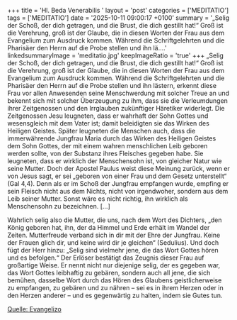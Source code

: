 +++
title = 'Hl. Beda Venerabilis  '
layout = 'post'
categories = ['MEDITATIO']
tags = ['MEDITATIO']
date = '2025-10-11 09:00:17 +0100'
summary = '„Selig der Schoß, der dich getragen, und die Brust, die dich gestillt hat!“ Groß ist die Verehrung, groß ist der Glaube, die in diesen Worten der Frau aus dem Evangelium zum Ausdruck kommen. Während die Schriftgelehrten und die Pharisäer den Herrn auf die Probe stellen und ihn lä....'
linkedsummaryImage = 'meditatio.jpg'
keepImageRatio = 'true'
+++
„Selig der Schoß, der dich getragen, und die Brust, die dich gestillt hat!“ Groß ist die Verehrung, groß ist der Glaube, die in diesen Worten der Frau aus dem Evangelium zum Ausdruck kommen. Während die Schriftgelehrten und die Pharisäer den Herrn auf die Probe stellen und ihn lästern, erkennt diese Frau vor allen Anwesenden seine Menschwerdung mit solcher Treue an und bekennt sich mit solcher Überzeugung zu ihm, dass sie die Verleumdungen ihrer Zeitgenossen und den Irrglauben zukünftiger Häretiker widerlegt.<!--more--> Die Zeitgenossen Jesu leugneten, dass er wahrhaft der Sohn Gottes und wesensgleich mit dem Vater ist; damit beleidigten sie das Wirken des Heiligen Geistes. Später leugneten die Menschen auch, dass die immerwährende Jungfrau Maria durch das Wirken des Heiligen Geistes dem Sohn Gottes, der mit einem wahren menschlichen Leib geboren werden sollte, von der Substanz ihres Fleisches gegeben habe. Sie leugneten, dass er wirklich der Menschensohn ist, von gleicher Natur wie seine Mutter. Doch der Apostel Paulus weist diese Meinung zurück, wenn er von Jesus sagt, er sei „geboren von einer Frau und dem Gesetz unterstellt“ (Gal 4,4). Denn als er im Schoß der Jungfrau empfangen wurde, empfing er sein Fleisch nicht aus dem Nichts, nicht von irgendwoher, sondern aus dem Leib seiner Mutter. Sonst wäre es nicht richtig, ihn wirklich als Menschensohn zu bezeichnen. […]
 
Wahrlich selig also die Mutter, die uns, nach dem Wort des Dichters, „den König geboren hat, ihn, der da Himmel und Erde erhält im Wandel der Zeiten. Mutterfreude verband sich in dir mit der Ehre der Jungfrau. Keine der Frauen glich dir, und keine wird dir je gleichen“ (Sedulius). Und doch fügt der Herr hinzu: „Selig sind vielmehr jene, die das Wort Gottes hören und es befolgen.“ Der Erlöser bestätigt das Zeugnis dieser Frau auf großartige Weise. Er nennt nicht nur diejenige selig, der es gegeben war, das Wort Gottes leibhaftig zu gebären, sondern auch all jene, die sich bemühen, dasselbe Wort durch das Hören des Glaubens geistlicherweise zu empfangen, zu gebären und zu nähren – sei es in ihrem Herzen oder in den Herzen anderer – und es gegenwärtig zu halten, indem sie Gutes tun.
 


[Quelle: Evangelizo](https://evangeliumtagfuertag.org/DE/gospel)
